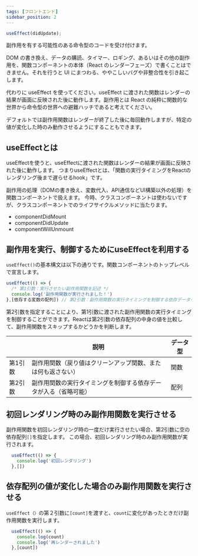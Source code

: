 ```yaml
---
tags: [フロントエンド]
sidebar_position: 2
---
```


```js
useEffect(didUpdate);
```

副作用を有する可能性のある命令型のコードを受け付けます。

DOM の書き換え、データの購読、タイマー、ロギング、あるいはその他の副作用を、関数コンポーネントの本体（React のレンダーフェーズ）で書くことはできません。それを行うと UI にまつわる、ややこしいバグや非整合性を引き起こします。

代わりに useEffect を使ってください。useEffect に渡された関数はレンダーの結果が画面に反映された後に動作します。副作用とは React の純粋に関数的な世界から命令型の世界への避難ハッチであると考えてください。

デフォルトでは副作用関数はレンダーが終了した後に毎回動作しますが、特定の値が変化した時のみ動作させるようにすることもできます。

## useEffectとは
useEffectを使うと、useEffectに渡された関数はレンダーの結果が画面に反映された後に動作します。
つまりuseEffectとは、「関数の実行タイミングをReactのレンダリング後まで遅らせるhook」です。

副作用の処理（DOMの書き換え、変数代入、API通信などUI構築以外の処理）を関数コンポーネントで扱えます。
今時、クラスコンポーネントは使わないですが、クラスコンポーネントでのライフサイクルメソッドに当たります。

- componentDidMount
- componentDidUpdate
- componentWillUnmount

## 副作用を実行、制御するためにuseEffectを利用する
`useEffect()`の基本構文は以下の通りです。関数コンポーネントのトップレベルで宣言します。

```js
useEffect(() => {
  /* 第1引数：実行させたい副作用関数を記述 */
  console.log('副作用関数が実行されました！')
},[依存する変数の配列]) // 第2引数：副作用関数の実行タイミングを制御する依存データを記述
```

第2引数を指定することにより、第1引数に渡された副作用関数の実行タイミングを制御することができます。Reactは第2引数の依存配列の中身の値を比較して、副作用関数をスキップするかどうかを判断します。

|  | 説明 | データ型 | 
| - | - | - |
| 第1引数 | 副作用関数（戻り値はクリーンアップ関数、または何も返さない） | 関数 |
| 第2引数 | 副作用関数の実行タイミングを制御する依存データが入る（省略可能） | 配列 |

## 初回レンダリング時のみ副作用関数を実行させる
副作用関数を初回レンダリング時の一度だけ実行させたい場合、第2引数に空の依存配列`[]`を指定します。
この場合、初回レンダリング時のみ副作用関数が実行されます。

```js
  useEffect(() => {
    console.log('初回レンダリング')
  },[])
```

## 依存配列の値が変化した場合のみ副作用関数を実行させる
`useEffect（）`の第２引数に`[count]`を渡すと、`count`に変化があったときだけ副作用関数を実行します。

```js
  useEffect(() => {
    console.log(count)
    console.log('再レンダーされました')
  },[count])
```
